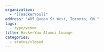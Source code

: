 ```yaml
---
organization:
  - "[[HackerYou]]"
address: "485 Queen St West, Toronto, ON "
tags:
  - type/venue
title: HackerYou Alumni Lounge
categories:
  - status/closed
---
```

